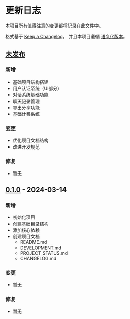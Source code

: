 # 更新日志

本项目所有值得注意的变更都将记录在此文件中。

格式基于 [Keep a Changelog](https://keepachangelog.com/zh-CN/1.0.0/)，
并且本项目遵循 [语义化版本](https://semver.org/lang/zh-CN/)。

## [未发布]

### 新增
- 基础项目结构搭建
- 用户认证系统（UI部分）
- 对话系统基础功能
- 聊天记录管理
- 导出分享功能
- 基础计费系统

### 变更
- 优化项目文档结构
- 改进开发规范

### 修复
- 暂无

## [0.1.0] - 2024-03-14

### 新增
- 初始化项目
- 创建基础目录结构
- 添加核心依赖
- 创建项目文档
  - README.md
  - DEVELOPMENT.md
  - PROJECT_STATUS.md
  - CHANGELOG.md

### 变更
- 暂无

### 修复
- 暂无

[未发布]: https://github.com/yourusername/ai-chat-web/compare/v0.1.0...HEAD
[0.1.0]: https://github.com/yourusername/ai-chat-web/releases/tag/v0.1.0 